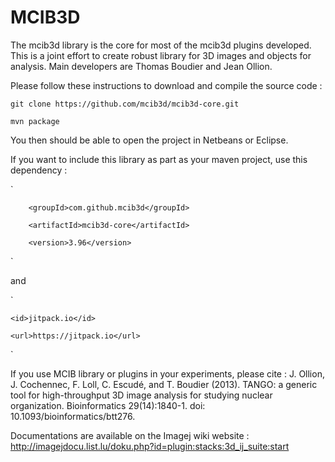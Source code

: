 # MCIB3D
The mcib3d library is the core for most of the mcib3d plugins developed. This is a joint effort to
create robust library for 3D images and objects for analysis. Main developers are Thomas Boudier and
Jean Ollion. 

Please follow these instructions to download and compile the source code : 

`git clone https://github.com/mcib3d/mcib3d-core.git`

`mvn package`

You then should be able to open the project in Netbeans or Eclipse. 

If you want to include this library as part as your maven project, use this dependency : 

`<dependency>

		<groupId>com.github.mcib3d</groupId>
		
		<artifactId>mcib3d-core</artifactId>
		
		<version>3.96</version>	
		
</dependency>`

and 

`<repository>	

	<id>jitpack.io</id>
	
	<url>https://jitpack.io</url>
	
</repository>`

  
  If you use MCIB library or plugins in your experiments, please cite : 
  J. Ollion, J. Cochennec, F. Loll, C. Escudé, and T. Boudier (2013). 
  TANGO: a generic tool for high-throughput 3D image analysis for studying nuclear organization.
  Bioinformatics 29(14):1840-1. doi: 10.1093/bioinformatics/btt276.
  
  Documentations are available on the Imagej wiki website : 
  http://imagejdocu.list.lu/doku.php?id=plugin:stacks:3d_ij_suite:start

